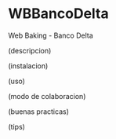 
# WBBancoDelta
Web Baking - Banco Delta

(descripcion)


(instalacion)

(uso)

(modo de colaboracion)

(buenas practicas)

(tips)
